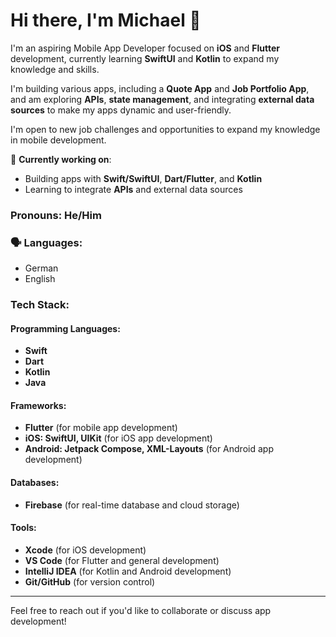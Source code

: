 # Hi there, I'm Michael 👋

I'm an aspiring Mobile App Developer focused on **iOS** and **Flutter** development, currently learning **SwiftUI** and **Kotlin** to expand my knowledge and skills.

I'm building various apps, including a **Quote App** and **Job Portfolio App**, and am exploring **APIs**, **state management**, and integrating **external data sources** to make my apps dynamic and user-friendly.

I'm open to new job challenges and opportunities to expand my knowledge in mobile development.

🌱 **Currently working on**:
- Building apps with **Swift/SwiftUI**, **Dart/Flutter**, and **Kotlin**
- Learning to integrate **APIs** and external data sources

### Pronouns: He/Him

### 🗣️ Languages: 
- German
- English

### Tech Stack:

#### Programming Languages:
- **Swift**
- **Dart**
- **Kotlin**
- **Java**

#### Frameworks:
- **Flutter** (for mobile app development)
- **iOS: SwiftUI, UIKit** (for iOS app development)
- **Android: Jetpack Compose, XML-Layouts** (for Android app development)

#### Databases:
- **Firebase** (for real-time database and cloud storage)

#### Tools:
- **Xcode** (for iOS development)
- **VS Code** (for Flutter and general development)
- **IntelliJ IDEA** (for Kotlin and Android development)
- **Git/GitHub** (for version control)

---

Feel free to reach out if you'd like to collaborate or discuss app development!
